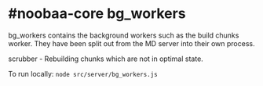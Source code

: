 # #noobaa-core bg_workers

bg_workers contains the background workers such as the build chunks worker.
They have been split out from the MD server into their own process.

scrubber - Rebuilding chunks which are not in optimal state.

To run locally:
`node src/server/bg_workers.js`
